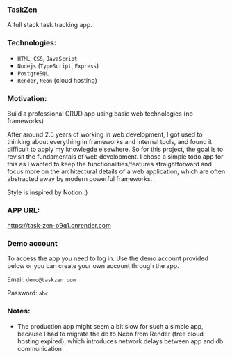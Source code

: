 ### TaskZen 

A full stack task tracking app.


### Technologies:

- ```HTML```, ```CSS```, ```JavaScript```
- ```Nodejs``` (```TypeScript```, ```Express```)
- ```PostgreSQL```
- ```Render```, ```Neon``` (cloud hosting)


### Motivation:

Build a professional CRUD app using basic web technologies (no frameworks)

After around 2.5 years of working in web development, I got used to thinking about everything in frameworks and internal tools, and found it difficult to apply my knowlegde elsewhere. So for this project, the goal is to revisit the fundamentals of web development. I chose a simple todo app for this as I wanted to keep the functionalities/features straightforward and focus more on the architectural details of a web application, which are often abstracted away by modern powerful frameworks.

Style is inspired by Notion :)


### APP URL:

https://task-zen-o9q1.onrender.com


### Demo account

To access the app you need to log in. Use the demo account provided below or you can create your own account through the app.

Email: ```demo@taskzen.com```

Password: ```abc```

### Notes:

- The production app might seem a bit slow for such a simple app, because I had to migrate the db to Neon from Render (free cloud hosting expired), which introduces network delays between app and db communication












